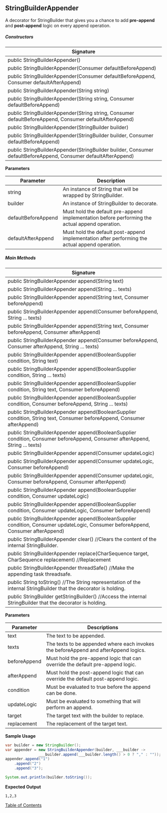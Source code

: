 ##  StringBuilderAppender
A decorator for StringBuilder that gives you a chance to add **pre-append** and **post-append** logic on every append operation.

##### Constructors

| Signature |
|---------|
| public StringBuilderAppender() |
| public StringBuilderAppender(Consumer<StringBuilder> defaultBeforeAppend) |
| public StringBuilderAppender(Consumer<StringBuilder> defaultBeforeAppend, Consumer<StringBuilder> defaultAfterAppend) |
| public StringBuilderAppender(String string) |
| public StringBuilderAppender(String string, Consumer<StringBuilder> defaultBeforeAppend) |
| public StringBuilderAppender(String string, Consumer<StringBuilder> defaultBeforeAppend, Consumer<StringBuilder> defaultAfterAppend) |
| public StringBuilderAppender(StringBuilder builder) |
| public StringBuilderAppender(StringBuilder builder, Consumer<StringBuilder> defaultBeforeAppend) |
| public StringBuilderAppender(StringBuilder builder, Consumer<StringBuilder> defaultBeforeAppend, Consumer<StringBuilder> defaultAfterAppend) |

**Parameters**

| Parameter | Description                               |
| --------- | ----------------------------------------- |
| string | An instance of String that will be wrapped by StringBuilder. |
| builder   | An instance of StringBuilder to decorate. |
| defaultBeforeAppend | Must hold the default pre-append implementation before performing the actual append operation. |
| defaultAfterAppend | Must hold the default post-append implementation after performing the actual append operation. |

##### Main Methods

| Signature |
|--------|
| public StringBuilderAppender append(String text) |
| public StringBuilderAppender append(String ... texts) |
| public StringBuilderAppender append(String text, Consumer<StringBuilder> beforeAppend) |
| public StringBuilderAppender append(Consumer<StringBuilder> beforeAppend, String ... texts) |
| public StringBuilderAppender append(String text, Consumer<StringBuilder> beforeAppend, Consumer<StringBuilder> afterAppend) |
| public StringBuilderAppender append(Consumer<StringBuilder> beforeAppend, Consumer<StringBuilder> afterAppend, String ... texts) |
| public StringBuilderAppender append(BooleanSupplier condition, String text) |
| public StringBuilderAppender append(BooleanSupplier condition, String ... texts) |
| public StringBuilderAppender append(BooleanSupplier condition, String text, Consumer<StringBuilder> beforeAppend) |
| public StringBuilderAppender append(BooleanSupplier condition, Consumer<StringBuilder> beforeAppend, String ... texts) |
| public StringBuilderAppender append(BooleanSupplier condition, String text, Consumer<StringBuilder> beforeAppend,                                 Consumer<StringBuilder> afterAppend) |
| public StringBuilderAppender append(BooleanSupplier condition, Consumer<StringBuilder> beforeAppend, Consumer<StringBuilder> afterAppend, String ... texts) |
| public StringBuilderAppender append(Consumer<StringBuilder> updateLogic) |
| public StringBuilderAppender append(Consumer<StringBuilder> updateLogic, Consumer<StringBuilder> beforeAppend) |
| public StringBuilderAppender append(Consumer<StringBuilder> updateLogic, Consumer<StringBuilder> beforeAppend,                                     Consumer<StringBuilder> afterAppend) |
| public StringBuilderAppender append(BooleanSupplier condition, Consumer<StringBuilder> updateLogic) |
| public StringBuilderAppender append(BooleanSupplier condition, Consumer<StringBuilder> updateLogic, Consumer<StringBuilder> beforeAppend) |
| public StringBuilderAppender append(BooleanSupplier condition, Consumer<StringBuilder> updateLogic, Consumer<StringBuilder> beforeAppend, Consumer<StringBuilder> afterAppend) |
| public StringBuilderAppender clear() //Clears the content of the internal StringBuilder. |
| public StringBuilderAppender replace(CharSequence target, CharSequence replacement) //Replacement |
| public StringBuilderAppender threadSafe() //Make the appending task threadsafe. |
| public String toString() //The String representation of the internal StringBuilder that the decorator is holding. |
| public StringBuilder getStringBuilder() //Access the internal StringBuilder that the decorator is holding. |

**Parameters**

| Parameter | Descriptions              |
| --------- | ------------------------- |
| text      | The text to be appended. |
| texts | The texts to be appended where each invokes the beforeAppend and afterAppend logics. |
| beforeAppend | Must hold the pre-append logic that can override the default pre-append logic. |
| afterAppend | Must hold the post-append logic that can override the default post-append logic. |
| condition | Must be evaluated to true before the append can be done. |
| updateLogic | Must be evaluated to something that will perform an append. |
| target | The target text with the builder to replace. |
| replacement | The replacement of the target text. |

**Sample Usage**

```java
var builder = new StringBuilder();
var appender = new StringBuilderAppender(builder, ___builder -> 
               ___builder.append(___builder.length() > 0 ? "," : ""));
appender.append("1")
    .append("2")
    .append("3");

System.out.println(builder.toString());
```

**Expected Output**

```
1,2,3
```

[Table of Contents](USER_GUIDE_TOC.md)

